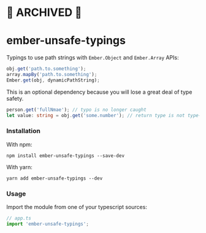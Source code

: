 # 🛑 ARCHIVED 🛑

# ember-unsafe-typings

Typings to use path strings with `Ember.Object` and `Ember.Array` APIs:
```ts
obj.get('path.to.something');
array.mapBy('path.to.something');
Ember.get(obj, dynamicPathString);
```

This is an optional dependency because you will lose a great deal of type safety.

```ts
person.get('fullNmae'); // typo is no longer caught
let value: string = obj.get('some.number'); // return type is not type-checked
```

### Installation

With npm:
```
npm install ember-unsafe-typings --save-dev
```

With yarn:
```
yarn add ember-unsafe-typings --dev
```

### Usage

Import the module from one of your typescript sources:

```ts
// app.ts
import 'ember-unsafe-typings';
```
